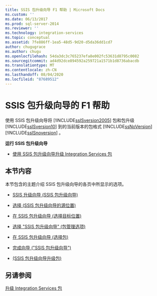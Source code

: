 ```yaml
---
title: SSIS 包升级向导 F1 帮助 | Microsoft Docs
ms.custom: ''
ms.date: 06/13/2017
ms.prod: sql-server-2014
ms.reviewer: ''
ms.technology: integration-services
ms.topic: conceptual
ms.assetid: 7fe886ff-1ea5-48d5-9d20-d5da36dd1cd7
author: chugugrace
ms.author: chugu
ms.openlocfilehash: 54da3dc3c765237efa8e002fc53631d8795c0082
ms.sourcegitcommit: ad4d92dce894592a259721a1571b1d8736abacdb
ms.translationtype: MT
ms.contentlocale: zh-CN
ms.lasthandoff: 08/04/2020
ms.locfileid: "87689512"
---
```

# <a name="ssis-package-upgrade-wizard-f1-help"></a>SSIS 包升级向导的 F1 帮助
  使用 SSIS 包升级向导将 [!INCLUDE[ssISversion2005](../includes/ssisversion2005-md.md)] 包和包升级 [!INCLUDE[ssISversion10](../includes/ssisversion10-md.md)] 到的当前版本的包格式 [!INCLUDE[ssNoVersion](../includes/ssnoversion-md.md)] [!INCLUDE[ssISnoversion](../includes/ssisnoversion-md.md)] 。  
  
 **运行 SSIS 包升级向导**  
  
-   [使用 SSIS 包升级向导升级 Integration Services 包](install-windows/upgrade-integration-services-packages-using-the-ssis-package-upgrade-wizard.md)  
  
## <a name="in-this-section"></a>本节内容  
 本节包含的主题介绍 SSIS 包升级向导的各页中所显示的选项。  
  
-   [SSIS 升级向导 &#40;SSIS 包升级向导&#41;](../../2014/integration-services/ssis-upgrade-wizard-ssis-package-upgrade-wizard.md)  
  
-   [选择 &#40;SSIS 包升级向导的源位置&#41;](../../2014/integration-services/select-source-location-ssis-package-upgrade-wizard.md)  
  
-   [在 SSIS 包升级向导 &#40;选择目标位置&#41;](../../2014/integration-services/select-destination-location-ssis-package-upgrade-wizard.md)  
  
-   [选择 "SSIS 包升级向导" &#40;包管理选项&#41;](../../2014/integration-services/select-package-management-options-ssis-package-upgrade-wizard.md)  
  
-   [在 SSIS 包升级向导 &#40;选择包&#41;](../../2014/integration-services/select-packages-ssis-package-upgrade-wizard.md)  
  
-   [完成向导 &#40;"SSIS 包升级向导"&#41;](../../2014/integration-services/complete-the-wizard-ssis-package-upgrade-wizard.md)  
  
-   [&#40;SSIS 包升级向导升级包&#41;](../../2014/integration-services/upgrading-the-packages-ssis-package-upgrade-wizard.md)  
  
## <a name="see-also"></a>另请参阅  
 [升级 Integration Services 包](install-windows/upgrade-integration-services-packages.md)  
  
  
